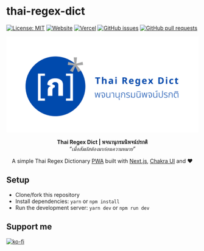 # thai-regex-dict

[![License: MIT](https://img.shields.io/badge/license-MIT-blue)](LICENSE)
[![Website](https://img.shields.io/website?url=https://thai-regex-dict.vercel.app/)](https://thai-regex-dict.vercel.app/)
[![Vercel](https://vercelbadge.vercel.app/api/richeyphu/thai-regex-dict)](https://thai-regex-dict.vercel.app/)
[![GitHub issues](https://img.shields.io/github/issues/richeyphu/thai-regex-dict)](https://github.com/TNI-Cybersec/tni-cybersec.github.io/issues)
[![GitHub pull requests](https://img.shields.io/github/issues-pr/richeyphu/thai-regex-dict)](https://github.com/TNI-Cybersec/tni-cybersec.github.io/pulls)

![cover](public/img/cover.png)

<p align="center">
  <b>Thai Regex Dict | พจนานุกรมนิพจน์ปรกติ</b>
  <br/>
  <i>“เมื่อสัมผัสต้องมาก่อนความหมาย”</i>
</p>
<p align="center">
A simple Thai Regex Dictionary <a href="https://web.dev/progressive-web-apps/">PWA</a> built with <a href="https://github.com/vercel/next.js">Next.js</a>, <a href="https://github.com/chakra-ui/chakra-ui">Chakra UI</a> and ❤️
</p>

## Setup

- Clone/fork this repository
- Install dependencies: `yarn` or `npm install`
- Run the development server: `yarn dev` or `npm run dev`

## Support me

[![ko-fi](https://ko-fi.com/img/githubbutton_sm.svg)](https://ko-fi.com/I2I56YEGJ)
